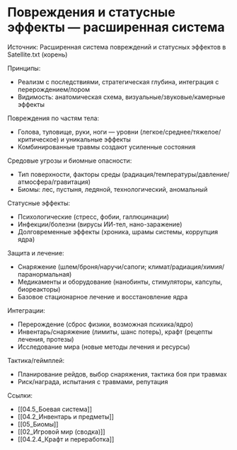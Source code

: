 # Повреждения и статусные эффекты — расширенная система

Источник: Расширенная система повреждений и статусных эффектов в Satellite.txt (корень)

Принципы:
- Реализм с последствиями, стратегическая глубина, интеграция с перерождением/лором
- Видимость: анатомическая схема, визуальные/звуковые/камерные эффекты

Повреждения по частям тела:
- Голова, туловище, руки, ноги — уровни (легкое/среднее/тяжелое/критическое) и уникальные эффекты
- Комбинированные травмы создают усиленные состояния

Средовые угрозы и биомные опасности:
- Тип поверхности, факторы среды (радиация/температуры/давление/атмосфера/гравитация)
- Биомы: лес, пустыня, ледяной, технологический, аномальный

Статусные эффекты:
- Психологические (стресс, фобии, галлюцинации)
- Инфекции/болезни (вирусы ИИ-тел, нано-заражение)
- Долговременные эффекты (хроника, шрамы системы, коррупция ядра)

Защита и лечение:
- Снаряжение (шлем/броня/наручи/сапоги; климат/радиация/химия/паранормальная)
- Медикаменты и оборудование (нанобинты, стимуляторы, капсулы, биореакторы)
- Базовое стационарное лечение и восстановление ядра

Интеграции:
- Перерождение (сброс физики, возможная психика/ядро)
- Инвентарь/снаряжение (лимиты, шанс потерь), крафт (рецепты лечения, протезы)
- Исследование мира (новые методы лечения и ресурсы)

Тактика/геймплей:
- Планирование рейдов, выбор снаряжения, тактика боя при травмах
- Риск/награда, испытания с травмами, репутация

Ссылки:
- [[04.5_Боевая система]]
- [[04.2_Инвентарь и предметы]]
- [[05_Биомы]]
- [[02_Игровой мир (сводка)]]
- [[04.2.4_Крафт и переработка]]
